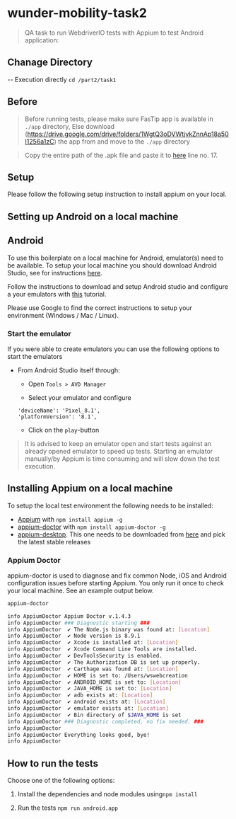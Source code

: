 # wunder-mobility-task2

> QA task to run WebdriverIO tests with Appium to test Android application:

## Chanage Directory
-- Execution directly `cd /part2/task1`

## Before
> Before running tests, please make sure FasTip app is available in `./app` directory, 
Else download (https://drive.google.com/drive/folders/1WgtQ3oDVWtjvkZnnAp18a50I1256a1zC)  the app from  and move to the  `./app` directory

> Copy the entire path of the .apk file and paste it to [here](config/wdio.android.app.conf.js) line no. 17.


## Setup
Please follow the following setup instruction to install appium on your local.

## Setting up Android on a local machine

## Android
To use this boilerplate on a local machine for Android, emulator(s) need to be available.
To setup your local machine you should download Android Studio, see for instructions [here](https://developer.android.com/studio/).

Follow the instructions to download and setup Android studio and configure a your emulators with [this](https://developer.android.com/studio/run/managing-avds) tutorial.

Please use Google to find the correct instructions to setup your environment (Windows / Mac / Linux).

### Start the emulator
If you were able to create emulators you can use the following options to start the emulators

- From Android Studio itself through:
    - Open `Tools > AVD Manager`
    
    - Select your emulator and configure
    ```
    'deviceName': 'Pixel_8.1',
    'platformVersion': '8.1',

    ```
    - Click on the `play`-button

> It is advised to keep an emulator open and start tests against an already opened emulator to speed up tests. Starting an emulator manually/by Appium is time consuming and will slow down the test execution.

## Installing Appium on a local machine

To setup the local test environment the following needs to be installed:

- [Appium](https://github.com/appium/appium) with `npm install appium -g`
- [appium-doctor](https://github.com/appium/appium-doctor) with `npm install appium-doctor -g`
- [appium-desktop](https://github.com/appium/appium-desktop). This one needs to be downloaded from [here](https://github.com/appium/appium-desktop/releases) and pick the latest stable releases

### Appium Doctor
appium-doctor is used to diagnose and fix common Node, iOS and Android configuration issues before starting Appium. You only run it once to check your local machine. See an example output below.

```bash
appium-doctor

info AppiumDoctor Appium Doctor v.1.4.3
info AppiumDoctor ### Diagnostic starting ###
info AppiumDoctor  ✔ The Node.js binary was found at: [Location]
info AppiumDoctor  ✔ Node version is 8.9.1
info AppiumDoctor  ✔ Xcode is installed at: [Location]
info AppiumDoctor  ✔ Xcode Command Line Tools are installed.
info AppiumDoctor  ✔ DevToolsSecurity is enabled.
info AppiumDoctor  ✔ The Authorization DB is set up properly.
info AppiumDoctor  ✔ Carthage was found at: [Location]
info AppiumDoctor  ✔ HOME is set to: /Users/wswebcreation
info AppiumDoctor  ✔ ANDROID_HOME is set to: [Location]
info AppiumDoctor  ✔ JAVA_HOME is set to: [Location]
info AppiumDoctor  ✔ adb exists at: [Location]
info AppiumDoctor  ✔ android exists at: [Location]
info AppiumDoctor  ✔ emulator exists at: [Location]
info AppiumDoctor  ✔ Bin directory of $JAVA_HOME is set
info AppiumDoctor ### Diagnostic completed, no fix needed. ###
info AppiumDoctor
info AppiumDoctor Everything looks good, bye!
info AppiumDoctor
```

## How to run the tests
Choose one of the following options:

1. Install the dependencies and node modules using`npm install`

2. Run the tests `npm run android.app`